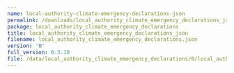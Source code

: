 ```yaml
---
name: local-authority-climate-emergency-declarations-json
permalink: /downloads/local_authority_climate_emergency_declarations_json/0
package: local_authority_climate_emergency_declarations
title: local_authority_climate_emergency_declarations_json
filename: local_authority_climate_emergency_declarations.json
version: '0'
full_version: 0.3.10
file: /data/local_authority_climate_emergency_declarations/0/local_authority_climate_emergency_declarations.json
---
```

